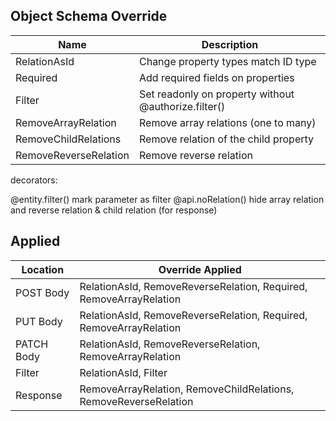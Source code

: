 ## Object Schema Override 
| Name                  | Description                                          |
| --------------------- | ---------------------------------------------------- |
| RelationAsId          | Change property types match ID type                  |
| Required              | Add required fields on properties                    |
| Filter                | Set readonly on property without @authorize.filter() |
| RemoveArrayRelation   | Remove array relations (one to many)                 |
| RemoveChildRelations  | Remove relation of the child property                |
| RemoveReverseRelation | Remove reverse relation                              |

decorators: 

@entity.filter() mark parameter as filter 
@api.noRelation() hide array relation and reverse relation & child relation (for response)

## Applied

| Location   | Override Applied                                                   |
| ---------- | ------------------------------------------------------------------ |
| POST Body  | RelationAsId, RemoveReverseRelation, Required, RemoveArrayRelation |
| PUT Body   | RelationAsId, RemoveReverseRelation, Required, RemoveArrayRelation |
| PATCH Body | RelationAsId, RemoveReverseRelation, RemoveArrayRelation           |
| Filter     | RelationAsId, Filter                                               |
| Response   | RemoveArrayRelation, RemoveChildRelations, RemoveReverseRelation   |
